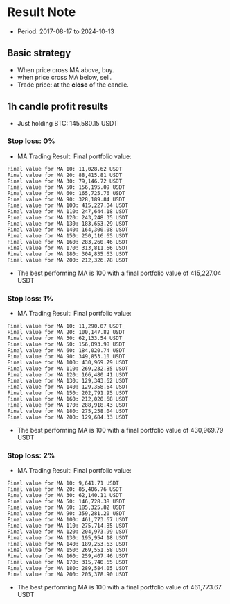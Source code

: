 # Result Note
- Period: 2017-08-17 to 2024-10-13
## Basic strategy
- When price cross MA above, buy.
- when price cross MA below, sell.
- Trade price: at the **close** of the candle.

## 1h candle profit results
- Just holding BTC: 145,580.15 USDT
### Stop loss: 0%
- MA Trading Result: Final portfolio value:
```
Final value for MA 10: 11,028.62 USDT
Final value for MA 20: 88,415.81 USDT
Final value for MA 30: 79,146.72 USDT
Final value for MA 50: 156,195.09 USDT
Final value for MA 60: 165,725.76 USDT
Final value for MA 90: 328,189.84 USDT
Final value for MA 100: 415,227.04 USDT
Final value for MA 110: 247,644.18 USDT
Final value for MA 120: 243,248.35 USDT
Final value for MA 130: 183,653.29 USDT
Final value for MA 140: 164,300.08 USDT
Final value for MA 150: 250,116.65 USDT
Final value for MA 160: 283,260.46 USDT
Final value for MA 170: 313,811.66 USDT
Final value for MA 180: 304,835.63 USDT
Final value for MA 200: 212,326.78 USDT
```
- The best performing MA is 100 with a final portfolio value of 415,227.04 USDT

### Stop loss: 1%
- MA Trading Result: Final portfolio value:
```
Final value for MA 10: 11,290.07 USDT
Final value for MA 20: 100,147.82 USDT
Final value for MA 30: 62,133.54 USDT
Final value for MA 50: 156,093.98 USDT
Final value for MA 60: 184,020.74 USDT
Final value for MA 90: 349,853.10 USDT
Final value for MA 100: 430,969.79 USDT
Final value for MA 110: 269,232.85 USDT
Final value for MA 120: 166,480.41 USDT
Final value for MA 130: 129,343.62 USDT
Final value for MA 140: 129,358.64 USDT
Final value for MA 150: 202,791.95 USDT
Final value for MA 160: 212,020.68 USDT
Final value for MA 170: 288,918.43 USDT
Final value for MA 180: 275,258.04 USDT
Final value for MA 200: 129,684.33 USDT
```
- The best performing MA is 100 with a final portfolio value of 430,969.79 USDT

### Stop loss: 2%
- MA Trading Result: Final portfolio value:
```
Final value for MA 10: 9,641.71 USDT
Final value for MA 20: 85,406.76 USDT
Final value for MA 30: 62,140.11 USDT
Final value for MA 50: 146,728.38 USDT
Final value for MA 60: 185,325.82 USDT
Final value for MA 90: 359,281.20 USDT
Final value for MA 100: 461,773.67 USDT
Final value for MA 110: 275,714.85 USDT
Final value for MA 120: 204,973.99 USDT
Final value for MA 130: 195,954.18 USDT
Final value for MA 140: 189,253.63 USDT
Final value for MA 150: 269,551.58 USDT
Final value for MA 160: 259,407.46 USDT
Final value for MA 170: 315,740.65 USDT
Final value for MA 180: 289,584.05 USDT
Final value for MA 200: 205,378.90 USDT
```
- The best performing MA is 100 with a final portfolio value of 461,773.67 USDT